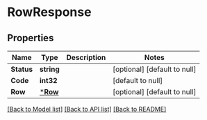 # RowResponse

## Properties
Name | Type | Description | Notes
------------ | ------------- | ------------- | -------------
**Status** | **string** |  | [optional] [default to null]
**Code** | **int32** |  | [default to null]
**Row** | [***Row**](Row.md) |  | [optional] [default to null]

[[Back to Model list]](../README.md#documentation-for-models) [[Back to API list]](../README.md#documentation-for-api-endpoints) [[Back to README]](../README.md)


